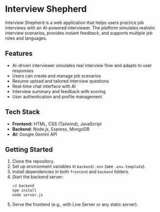 # Interview Shepherd

Interview Shepherd is a web application that helps users practice job interviews with an AI-powered interviewer. The platform simulates realistic interview scenarios, provides instant feedback, and supports multiple job roles and languages.

## Features

- AI-driven interviewer simulates real interview flow and adapts to user responses
- Users can create and manage job scenarios
- Resume upload and tailored interview questions
- Real-time chat interface with AI
- Interview summary and feedback with scoring
- User authentication and profile management

## Tech Stack

- **Frontend:** HTML, CSS (Tailwind), JavaScript
- **Backend:** Node.js, Express, MongoDB
- **AI:** Google Gemini API

## Getting Started

1. Clone the repository.
2. Set up environment variables in `backend/.env` (see `.env.template`).
3. Install dependencies in both `frontend` and `backend` folders.
4. Start the backend server:  
   ```sh
   cd backend
   npm install
   node server.js
   ```
5. Serve the frontend (e.g., with Live Server or any static server).




